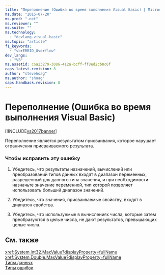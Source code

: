 ```yaml
---
title: "Переполнение (Ошибка во время выполнения Visual Basic) | Microsoft Docs"
ms.date: "2015-07-20"
ms.prod: ".net"
ms.reviewer: ""
ms.suite: ""
ms.technology: 
  - "devlang-visual-basic"
ms.topic: "article"
f1_keywords: 
  - "vbrERRID_Overflow"
dev_langs: 
  - "VB"
ms.assetid: c6a23279-3086-412a-bcff-ff8ed2cb8c6f
caps.latest.revision: 8
author: "stevehoag"
ms.author: "shoag"
caps.handback.revision: 8
---
```

# Переполнение (Ошибка во время выполнения Visual Basic)
[!INCLUDE[vs2017banner](../../../visual-basic/includes/vs2017banner.md)]

Переполнение является результатом присваивания, которое нарушает ограничения присваиваемого результата.  
  
### Чтобы исправить эту ошибку  
  
1.  Убедитесь, что результаты назначений, вычислений или преобразований типов данных входят в диапазон переменных, разрешенный для данного типа значения, и при необходимости назначьте значение переменной, тип которой позволяет использовать больший диапазон значений.  
  
2.  Убедитесь, что значения, присваиваемые свойству, входят в диапазон свойства.  
  
3.  Убедитесь, что используемые в вычислениях числа, которые затем преобразуются в целые числа, не дают результатов, превышающих целые числа.  
  
## См. также  
 <xref:System.Int32.MaxValue?displayProperty=fullName>   
 <xref:System.Double.MaxValue?displayProperty=fullName>   
 [Типы данных](../../../visual-basic/language-reference/data-types/data-type-summary.md)   
 [Типы ошибок](../../../visual-basic/programming-guide/language-features/error-types.md)